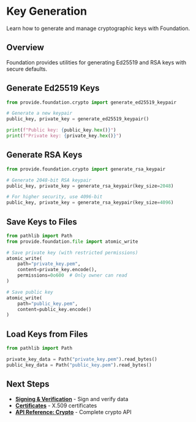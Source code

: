 # Key Generation

Learn how to generate and manage cryptographic keys with Foundation.

## Overview

Foundation provides utilities for generating Ed25519 and RSA keys with secure defaults.

## Generate Ed25519 Keys

```python
from provide.foundation.crypto import generate_ed25519_keypair

# Generate a new keypair
public_key, private_key = generate_ed25519_keypair()

print(f"Public key: {public_key.hex()}")
print(f"Private key: {private_key.hex()}")
```

## Generate RSA Keys

```python
from provide.foundation.crypto import generate_rsa_keypair

# Generate 2048-bit RSA keypair
public_key, private_key = generate_rsa_keypair(key_size=2048)

# For higher security, use 4096-bit
public_key, private_key = generate_rsa_keypair(key_size=4096)
```

## Save Keys to Files

```python
from pathlib import Path
from provide.foundation.file import atomic_write

# Save private key (with restricted permissions)
atomic_write(
    path="private_key.pem",
    content=private_key.encode(),
    permissions=0o600  # Only owner can read
)

# Save public key
atomic_write(
    path="public_key.pem",
    content=public_key.encode()
)
```

## Load Keys from Files

```python
from pathlib import Path

private_key_data = Path("private_key.pem").read_bytes()
public_key_data = Path("public_key.pem").read_bytes()
```

## Next Steps

- **[Signing & Verification](signing.md)** - Sign and verify data
- **[Certificates](certificates.md)** - X.509 certificates
- **[API Reference: Crypto](../../reference/provide/foundation/crypto/index.md)** - Complete crypto API
